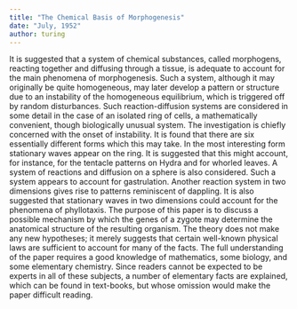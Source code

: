 ```yaml
---
title: "The Chemical Basis of Morphogenesis"
date: "July, 1952"
author: turing
---
```


It is suggested that a system of chemical substances, called morphogens, reacting together and diffusing through a tissue, is adequate to account for the main phenomena of morphogenesis. Such a system, although it may originally be quite homogeneous, may later develop a pattern or structure due to an instability of the homogeneous equilibrium, which is triggered off by random disturbances. Such reaction-diffusion systems are considered in some detail in the case of an isolated ring of cells, a mathematically convenient, though biologically unusual system. 
The investigation is chiefly concerned with the onset of instability. It is found that there are six essentially different forms which this may take. In the most interesting form stationary waves appear on the ring. It is suggested that this might account, for instance, for the tentacle patterns on Hydra and for whorled leaves. A system of reactions and diffusion on a sphere is also considered. Such a system appears to account for gastrulation. Another reaction system in two dimensions gives rise to patterns reminiscent of dappling. It is also suggested that stationary waves in two dimensions could account for the phenomena of phyllotaxis.
The purpose of this paper is to discuss a possible mechanism by which the genes of a zygote may determine the anatomical structure of the resulting organism. The theory does not make any new hypotheses; it merely suggests that certain well-known physical laws are sufficient to account for many of the facts. The full understanding of the paper requires a good knowledge of mathematics, some biology, and some elementary chemistry. Since readers cannot be expected to be experts in all of these subjects, a number of elementary facts are explained, which can be found in text-books, but whose omission would make the paper difficult reading.

